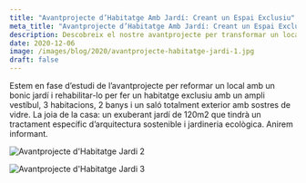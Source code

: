 ```yaml
---
title: "Avantprojecte d’Habitatge Amb Jardí: Creant un Espai Exclusiu"
meta_title: "Avantprojecte d’Habitatge Amb Jardí: Creant un Espai Exclusiu"
description: Descobreix el nostre avantprojecte per transformar un local en un habitatge exclusiu amb un jardí exuberant i sostenible. Segueix-nos per a més actualitzacions sobre aquest emocionant projecte
date: 2020-12-06
image: /images/blog/2020/avantprojecte-habitatge-jardi-1.jpg
draft: false
---
```


Estem en fase d’estudi de l’avantprojecte per reformar un local amb un bonic jardí i rehabilitar-lo per fer un habitatge exclusiu amb un ampli vestíbul, 3 habitacions, 2 banys i un saló totalment exterior amb sostres de vidre. La joia de la casa: un exuberant jardí de 120m2 que tindrà un tractament específic d’arquitectura sostenible i jardineria ecològica. Anirem informant.

![Avantprojecte d'Habitatge Jardi 2](/images/blog/2020/avantprojecte-habitatge-jardi-2.jpg)

![Avantprojecte d'Habitatge Jardi 3](/images/blog/2020/avantprojecte-habitatge-jardi-3.jpg)
